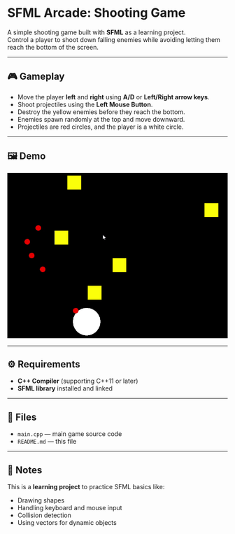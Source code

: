 # SFML Arcade: Shooting Game

A simple shooting game built with **SFML** as a learning project.  
Control a player to shoot down falling enemies while avoiding letting them reach the bottom of the screen.

---

## 🎮 Gameplay

- Move the player **left** and **right** using **A/D** or **Left/Right arrow keys**.
- Shoot projectiles using the **Left Mouse Button**.
- Destroy the yellow enemies before they reach the bottom.
- Enemies spawn randomly at the top and move downward.
- Projectiles are red circles, and the player is a white circle.

---

## 🖼️ Demo

![Game Demo](SFMLSETUP2025-08-2222-06-18-Trim-ezgif.com-video-to-gif-converter.gif)

---

## ⚙️ Requirements

- **C++ Compiler** (supporting C++11 or later)
- **SFML library** installed and linked

---

## 📝 Files

- `main.cpp` — main game source code
- `README.md` — this file

---

## 📌 Notes

This is a **learning project** to practice SFML basics like:

- Drawing shapes
- Handling keyboard and mouse input
- Collision detection
- Using vectors for dynamic objects
